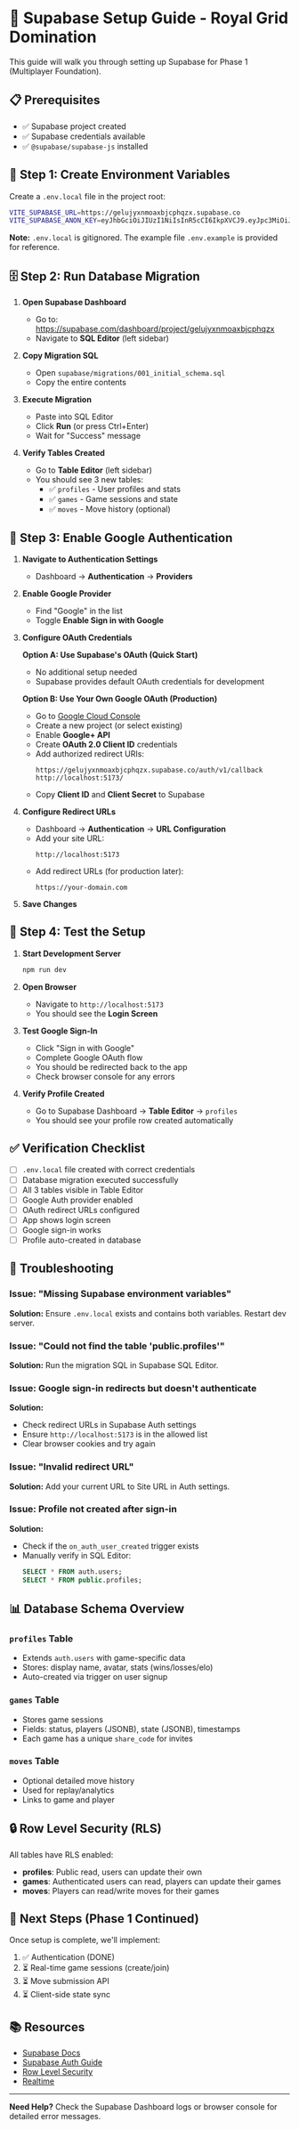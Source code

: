 # 🚀 Supabase Setup Guide - Royal Grid Domination

This guide will walk you through setting up Supabase for Phase 1 (Multiplayer Foundation).

## 📋 Prerequisites

- ✅ Supabase project created
- ✅ Supabase credentials available
- ✅ `@supabase/supabase-js` installed

## 🔧 Step 1: Create Environment Variables

Create a `.env.local` file in the project root:

```bash
VITE_SUPABASE_URL=https://gelujyxnmoaxbjcphqzx.supabase.co
VITE_SUPABASE_ANON_KEY=eyJhbGciOiJIUzI1NiIsInR5cCI6IkpXVCJ9.eyJpc3MiOiJzdXBhYmFzZSIsInJlZiI6ImdlbHVqeXhubW9heGJqY3BocXp4Iiwicm9sZSI6ImFub24iLCJpYXQiOjE3NjE3ODA5ODgsImV4cCI6MjA3NzM1Njk4OH0.zERtANNKlQOKUkvE8FAg7K52DkgQKFgfF3dSF0jdUbo
```

**Note:** `.env.local` is gitignored. The example file `.env.example` is provided for reference.

## 🗄️ Step 2: Run Database Migration

1. **Open Supabase Dashboard**
   - Go to: https://supabase.com/dashboard/project/gelujyxnmoaxbjcphqzx
   - Navigate to **SQL Editor** (left sidebar)

2. **Copy Migration SQL**
   - Open `supabase/migrations/001_initial_schema.sql`
   - Copy the entire contents

3. **Execute Migration**
   - Paste into SQL Editor
   - Click **Run** (or press Ctrl+Enter)
   - Wait for "Success" message

4. **Verify Tables Created**
   - Go to **Table Editor** (left sidebar)
   - You should see 3 new tables:
     - ✅ `profiles` - User profiles and stats
     - ✅ `games` - Game sessions and state
     - ✅ `moves` - Move history (optional)

## 🔐 Step 3: Enable Google Authentication

1. **Navigate to Authentication Settings**
   - Dashboard → **Authentication** → **Providers**

2. **Enable Google Provider**
   - Find "Google" in the list
   - Toggle **Enable Sign in with Google**

3. **Configure OAuth Credentials**
   
   **Option A: Use Supabase's OAuth (Quick Start)**
   - No additional setup needed
   - Supabase provides default OAuth credentials for development
   
   **Option B: Use Your Own Google OAuth (Production)**
   - Go to [Google Cloud Console](https://console.cloud.google.com/)
   - Create a new project (or select existing)
   - Enable **Google+ API**
   - Create **OAuth 2.0 Client ID** credentials
   - Add authorized redirect URIs:
     ```
     https://gelujyxnmoaxbjcphqzx.supabase.co/auth/v1/callback
     http://localhost:5173/
     ```
   - Copy **Client ID** and **Client Secret** to Supabase

4. **Configure Redirect URLs**
   - Dashboard → **Authentication** → **URL Configuration**
   - Add your site URL:
     ```
     http://localhost:5173
     ```
   - Add redirect URLs (for production later):
     ```
     https://your-domain.com
     ```

5. **Save Changes**

## 🧪 Step 4: Test the Setup

1. **Start Development Server**
   ```bash
   npm run dev
   ```

2. **Open Browser**
   - Navigate to `http://localhost:5173`
   - You should see the **Login Screen**

3. **Test Google Sign-In**
   - Click "Sign in with Google"
   - Complete Google OAuth flow
   - You should be redirected back to the app
   - Check browser console for any errors

4. **Verify Profile Created**
   - Go to Supabase Dashboard → **Table Editor** → `profiles`
   - You should see your profile row created automatically

## ✅ Verification Checklist

- [ ] `.env.local` file created with correct credentials
- [ ] Database migration executed successfully
- [ ] All 3 tables visible in Table Editor
- [ ] Google Auth provider enabled
- [ ] OAuth redirect URLs configured
- [ ] App shows login screen
- [ ] Google sign-in works
- [ ] Profile auto-created in database

## 🐛 Troubleshooting

### Issue: "Missing Supabase environment variables"
**Solution:** Ensure `.env.local` exists and contains both variables. Restart dev server.

### Issue: "Could not find the table 'public.profiles'"
**Solution:** Run the migration SQL in Supabase SQL Editor.

### Issue: Google sign-in redirects but doesn't authenticate
**Solution:** 
- Check redirect URLs in Supabase Auth settings
- Ensure `http://localhost:5173` is in the allowed list
- Clear browser cookies and try again

### Issue: "Invalid redirect URL"
**Solution:** Add your current URL to Site URL in Auth settings.

### Issue: Profile not created after sign-in
**Solution:** 
- Check if the `on_auth_user_created` trigger exists
- Manually verify in SQL Editor:
  ```sql
  SELECT * FROM auth.users;
  SELECT * FROM public.profiles;
  ```

## 📊 Database Schema Overview

### `profiles` Table
- Extends `auth.users` with game-specific data
- Stores: display name, avatar, stats (wins/losses/elo)
- Auto-created via trigger on user signup

### `games` Table
- Stores game sessions
- Fields: status, players (JSONB), state (JSONB), timestamps
- Each game has a unique `share_code` for invites

### `moves` Table
- Optional detailed move history
- Used for replay/analytics
- Links to game and player

## 🔒 Row Level Security (RLS)

All tables have RLS enabled:
- **profiles**: Public read, users can update their own
- **games**: Authenticated users can read, players can update their games
- **moves**: Players can read/write moves for their games

## 🎯 Next Steps (Phase 1 Continued)

Once setup is complete, we'll implement:
1. ✅ Authentication (DONE)
2. ⏳ Real-time game sessions (create/join)
3. ⏳ Move submission API
4. ⏳ Client-side state sync

## 📚 Resources

- [Supabase Docs](https://supabase.com/docs)
- [Supabase Auth Guide](https://supabase.com/docs/guides/auth)
- [Row Level Security](https://supabase.com/docs/guides/auth/row-level-security)
- [Realtime](https://supabase.com/docs/guides/realtime)

---

**Need Help?** Check the Supabase Dashboard logs or browser console for detailed error messages.
